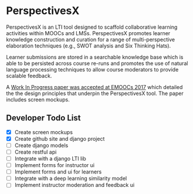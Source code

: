 # PerspectivesX

PerspectivesX is an LTI tool designed to scaffold collaborative learning activities within MOOCs and LMSs.  PerspectivesX promotes learner knowledge construction and curation for a range of multi-perspective elaboration techniques (e.g., SWOT analysis and Six Thinking Hats).

Learner submissions are stored in a searchable knowledge base which is able to be persisted across course re-runs and promotes the use of natural language processing techniques to allow course moderators to provide scalable feedback.

A [Work In Progress paper was accepted at EMOOCs 2017](https://arxiv.org/abs/1704.04846) which detailed the the design principles that underpin the  PerspectivesX tool. The paper includes screen mockups.

## Developer Todo List
- [x] Create screen mockups
- [x] Create github site and django project
- [ ] Create django models
- [ ] Create restful api
- [ ] Integrate with a django LTI lib
- [ ] Implement forms for instructor ui
- [ ] Implement forms and ui for learners
- [ ] Integrate with a deep learning similarity model
- [ ] Implement instructor moderation and feedback ui

